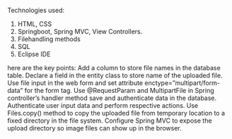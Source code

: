 Technologies used:
1. HTML, CSS
2. Springboot, Spring MVC, View Controllers.
3. Filehandling methods
4. SQL
5. Eclipse IDE

here are the key points:
Add a column to store file names in the database table.
Declare a field in the entity class to store name of the uploaded file.
Use file input in the web form and set attribute enctype=”multipart/form-data” for the form tag.
Use @RequestParam and MultipartFile in Spring controller’s handler method save and authenticate data in the database.
Authenticate user input data and perform respective actions.
Use Files.copy() method to copy the uploaded file from temporary location to a fixed directory in the file system.
Configure Spring MVC to expose the upload directory so image files can show up in the browser.
